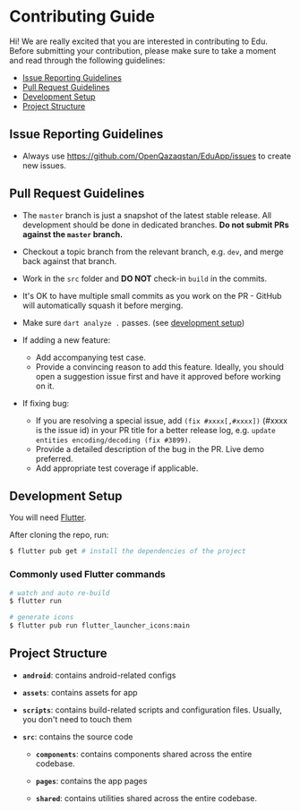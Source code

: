 # Contributing Guide

Hi! We are really excited that you are interested in contributing to Edu. Before submitting your contribution, please make sure to take a moment and read through the following guidelines:

- [Issue Reporting Guidelines](#issue-reporting-guidelines)
- [Pull Request Guidelines](#pull-request-guidelines)
- [Development Setup](#development-setup)
- [Project Structure](#project-structure)

## Issue Reporting Guidelines

- Always use https://github.com/OpenQazaqstan/EduApp/issues to create new issues.

## Pull Request Guidelines

- The `master` branch is just a snapshot of the latest stable release. All development should be done in dedicated branches. **Do not submit PRs against the `master` branch.**

- Checkout a topic branch from the relevant branch, e.g. `dev`, and merge back against that branch.

- Work in the `src` folder and **DO NOT** check-in `build` in the commits.

- It's OK to have multiple small commits as you work on the PR - GitHub will automatically squash it before merging.

- Make sure `dart analyze .` passes. (see [development setup](#development-setup))

- If adding a new feature:
  - Add accompanying test case.
  - Provide a convincing reason to add this feature. Ideally, you should open a suggestion issue first and have it approved before working on it.

- If fixing bug:
  - If you are resolving a special issue, add `(fix #xxxx[,#xxxx])` (#xxxx is the issue id) in your PR title for a better release log, e.g. `update entities encoding/decoding (fix #3899)`.
  - Provide a detailed description of the bug in the PR. Live demo preferred.
  - Add appropriate test coverage if applicable.

## Development Setup

You will need [Flutter](http://flutter.dev/).

After cloning the repo, run:

``` bash
$ flutter pub get # install the dependencies of the project
```

### Commonly used Flutter commands

``` bash
# watch and auto re-build
$ flutter run

# generate icons
$ flutter pub run flutter_launcher_icons:main
```

## Project Structure

- **`android`**: contains android-related configs

- **`assets`**: contains assets for app

- **`scripts`**: contains build-related scripts and configuration files. Usually, you don't need to touch them

- **`src`**: contains the source code

  - **`components`**: contains components shared across the entire codebase.

  - **`pages`**: contains the app pages

  - **`shared`**: contains utilities shared across the entire codebase.
